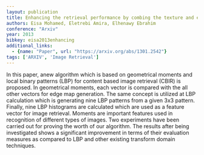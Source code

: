 ```yaml
---
layout: publication
title: Enhancing the retrieval performance by combing the texture and edge features
authors: Eisa Mohamed, Eletrebi Amira, Elhenawy Ebrahim
conference: "Arxiv"
year: 2013
bibkey: eisa2013enhancing
additional_links:
  - {name: "Paper", url: "https://arxiv.org/abs/1301.2542"}
tags: ['ARXIV', 'Image Retrieval']
---
```

In this paper, anew algorithm which is based on geometrical moments and local binary patterns (LBP) for content based image retrieval (CBIR) is proposed. In geometrical moments, each vector is compared with the all other vectors for edge map generation. The same concept is utilized at LBP calculation which is generating nine LBP patterns from a given 3x3 pattern. Finally, nine LBP histograms are calculated which are used as a feature vector for image retrieval. Moments are important features used in recognition of different types of images. Two experiments have been carried out for proving the worth of our algorithm. The results after being investigated shows a significant improvement in terms of their evaluation measures as compared to LBP and other existing transform domain techniques.
